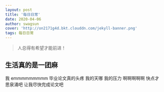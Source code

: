 ```yaml
---
layout: post
title: '每日日常'
date: 2020-04-06
author: swagsun
cover: 'http://on2171g4d.bkt.clouddn.com/jekyll-banner.png'
tags: 每日日常
---
```


> 人总得有希望才能前进！


## 生活真的是一团麻 



我 emmmmmmmmm 毕业论文真的头疼 我的天哪  我的压力 啊啊啊啊啊 快点才思泉涌吧  让我尽快完成论文吧 
